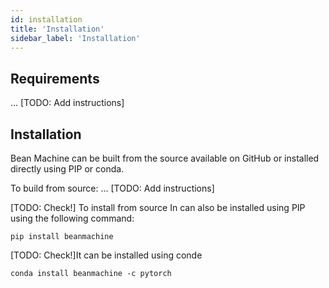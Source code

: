 ```yaml
---
id: installation
title: 'Installation'
sidebar_label: 'Installation'
---
```

<!-- @import "../../header.md" -->

## Requirements
... [TODO: Add instructions]

## Installation

Bean Machine can be built from the source available on GitHub or installed directly using PIP or conda.

To build from source: ... [TODO: Add instructions]

[TODO: Check!] To install from source In can also be installed using PIP using the following command:
```
pip install beanmachine
```
[TODO: Check!]It can be installed using conde
```
conda install beanmachine -c pytorch
```
